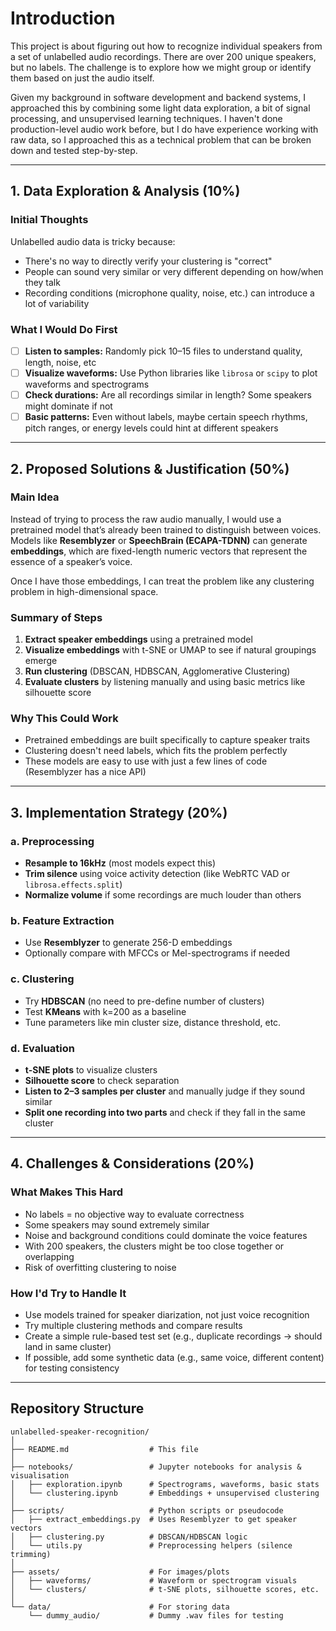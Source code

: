 # Introduction

This project is about figuring out how to recognize individual speakers from a set of unlabelled audio recordings. There are over 200 unique speakers, but no labels. The challenge is to explore how we might group or identify them based on just the audio itself.

Given my background in software development and backend systems, I approached this by combining some light data exploration, a bit of signal processing, and unsupervised learning techniques. I haven't done production-level audio work before, but I do have experience working with raw data, so I approached this as a technical problem that can be broken down and tested step-by-step.

---

## 1. Data Exploration & Analysis (10%)
### Initial Thoughts
Unlabelled audio data is tricky because:
- There's no way to directly verify your clustering is "correct"
- People can sound very similar or very different depending on how/when they talk
- Recording conditions (microphone quality, noise, etc.) can introduce a lot of variability

### What I Would Do First
- [ ] **Listen to samples:** Randomly pick 10–15 files to understand quality, length, noise, etc
- [ ] **Visualize waveforms:** Use Python libraries like `librosa` or `scipy` to plot waveforms and spectrograms
- [ ] **Check durations:** Are all recordings similar in length? Some speakers might dominate if not
- [ ] **Basic patterns:** Even without labels, maybe certain speech rhythms, pitch ranges, or energy levels could hint at different speakers

---

## 2. Proposed Solutions & Justification (50%)
### Main Idea
Instead of trying to process the raw audio manually, I would use a pretrained model that’s already been trained to distinguish between voices. Models like **Resemblyzer** or **SpeechBrain (ECAPA-TDNN)** can generate **embeddings**, which are fixed-length numeric vectors that represent the essence of a speaker’s voice.

Once I have those embeddings, I can treat the problem like any clustering problem in high-dimensional space.

### Summary of Steps
1. **Extract speaker embeddings** using a pretrained model
2. **Visualize embeddings** with t-SNE or UMAP to see if natural groupings emerge
3. **Run clustering** (DBSCAN, HDBSCAN, Agglomerative Clustering)
4. **Evaluate clusters** by listening manually and using basic metrics like silhouette score

### Why This Could Work
- Pretrained embeddings are built specifically to capture speaker traits
- Clustering doesn't need labels, which fits the problem perfectly
- These models are easy to use with just a few lines of code (Resemblyzer has a nice API)

---

## 3. Implementation Strategy (20%)
### a. Preprocessing
- **Resample to 16kHz** (most models expect this)
- **Trim silence** using voice activity detection (like WebRTC VAD or `librosa.effects.split`)
- **Normalize volume** if some recordings are much louder than others

### b. Feature Extraction
- Use **Resemblyzer** to generate 256-D embeddings
- Optionally compare with MFCCs or Mel-spectrograms if needed

### c. Clustering
- Try **HDBSCAN** (no need to pre-define number of clusters)
- Test **KMeans** with k=200 as a baseline
- Tune parameters like min cluster size, distance threshold, etc.

### d. Evaluation
- **t-SNE plots** to visualize clusters
- **Silhouette score** to check separation
- **Listen to 2–3 samples per cluster** and manually judge if they sound similar
- **Split one recording into two parts** and check if they fall in the same cluster

---

## 4. Challenges & Considerations (20%)
### What Makes This Hard
- No labels = no objective way to evaluate correctness
- Some speakers may sound extremely similar
- Noise and background conditions could dominate the voice features
- With 200 speakers, the clusters might be too close together or overlapping
- Risk of overfitting clustering to noise

### How I'd Try to Handle It
- Use models trained for speaker diarization, not just voice recognition
- Try multiple clustering methods and compare results
- Create a simple rule-based test set (e.g., duplicate recordings → should land in same cluster)
- If possible, add some synthetic data (e.g., same voice, different content) for testing consistency

---

## Repository Structure
```
unlabelled-speaker-recognition/
│
├── README.md                  # This file
│
├── notebooks/                 # Jupyter notebooks for analysis & visualisation
│   ├── exploration.ipynb      # Spectrograms, waveforms, basic stats
│   └── clustering.ipynb       # Embeddings + unsupervised clustering
│
├── scripts/                   # Python scripts or pseudocode
│   ├── extract_embeddings.py  # Uses Resemblyzer to get speaker vectors
│   ├── clustering.py          # DBSCAN/HDBSCAN logic
│   └── utils.py               # Preprocessing helpers (silence trimming)
│
├── assets/                    # For images/plots
│   ├── waveforms/             # Waveform or spectrogram visuals
│   └── clusters/              # t-SNE plots, silhouette scores, etc.
│
└── data/                      # For storing data
    └── dummy_audio/           # Dummy .wav files for testing
